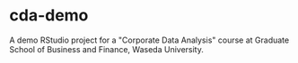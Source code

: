 # cda-demo
A demo RStudio project for a "Corporate Data Analysis" course at Graduate School of Business and Finance, Waseda University.
